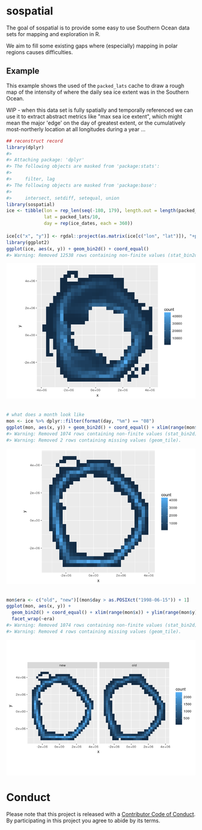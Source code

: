 <!-- README.md is generated from README.Rmd. Please edit that file -->
sospatial
=========

The goal of sospatial is to provide some easy to use Southern Ocean data sets for mapping and exploration in R.

We aim to fill some existing gaps where (especially) mapping in polar regions causes difficulties.

Example
-------

This example shows the used of the `packed_lats` cache to draw a rough map of the intensity of where the daily sea ice extent was in the Southern Ocean.

WIP - when this data set is fully spatially and temporally referenced we can use it to extract abstract metrics like "max sea ice extent", which might mean the major 'edge' on the day of greatest extent, or the cumulatively most-northerly location at all longitudes during a year ...

``` r
## reconstruct record
library(dplyr)
#> 
#> Attaching package: 'dplyr'
#> The following objects are masked from 'package:stats':
#> 
#>     filter, lag
#> The following objects are masked from 'package:base':
#> 
#>     intersect, setdiff, setequal, union
library(sospatial)
ice <- tibble(lon = rep_len(seq(-180, 179), length.out = length(packed_lats)), 
              lat = packed_lats/10,
              day = rep(ice_dates, each = 360))

ice[c("x", "y")] <- rgdal::project(as.matrix(ice[c("lon", "lat")]), "+proj=stere +lat_0=-90 +datum=WGS84")
library(ggplot2)
ggplot(ice, aes(x, y)) + geom_bin2d() + coord_equal()
#> Warning: Removed 12538 rows containing non-finite values (stat_bin2d).
```

![](README-example-1.png)

``` r

# what does a month look like
mon <- ice %>% dplyr::filter(format(day, "%m") == "08")
ggplot(mon, aes(x, y)) + geom_bin2d() + coord_equal() + xlim(range(mon$x)) + ylim(range(mon$y))
#> Warning: Removed 1074 rows containing non-finite values (stat_bin2d).
#> Warning: Removed 2 rows containing missing values (geom_tile).
```

![](README-example-2.png)

``` r

mon$era <- c("old", "new")[(mon$day > as.POSIXct("1998-06-15")) + 1]
ggplot(mon, aes(x, y)) + 
  geom_bin2d() + coord_equal() + xlim(range(mon$x)) + ylim(range(mon$y)) + 
  facet_wrap(~era)
#> Warning: Removed 1074 rows containing non-finite values (stat_bin2d).
#> Warning: Removed 4 rows containing missing values (geom_tile).
```

![](README-example-3.png)

Conduct
=======

Please note that this project is released with a [Contributor Code of Conduct](CONDUCT.md). By participating in this project you agree to abide by its terms.
